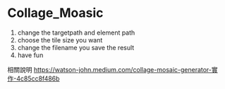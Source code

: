 # Collage_Moasic
1. change the targetpath and element path 
2. choose the tile size you want
3. change the filename you save the result
4. have fun 

相關說明
https://watson-john.medium.com/collage-mosaic-generator-實作-4c85cc8f486b
